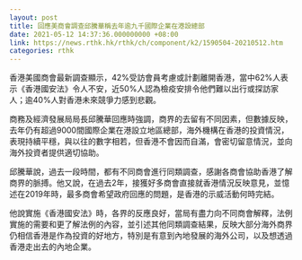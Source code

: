```yaml
---
layout: post
title: 回應美商會調查邱騰華稱去年逾九千國際企業在港設總部
date: 2021-05-12 14:37:36.000000000 +08:00
link: https://news.rthk.hk/rthk/ch/component/k2/1590504-20210512.htm
categories: rthk
---
```


香港美國商會最新調查顯示，42%受訪會員考慮或計劃離開香港，當中62%人表示《香港國安法》令人不安，近50%人認為檢疫安排令他們難以出行或探訪家人；逾40%人對香港未來競爭力感到悲觀。

商務及經濟發展局局長邱騰華回應時強調，商界的去留有不同因素，但數據反映，去年仍有超過9000間國際企業在港設立地區總部，海外機構在香港的投資情況，表現持續平穩，與以往的數字相若，但香港不會因而自滿，會密切留意情況，並向海外投資者提供適切協助。

邱騰華說，過去一段時間，都有不同商會進行同類調查，感謝各商會協助香港了解商界的脈搏。他又說，在過去2年，接獲好多商會直接就香港情況反映意見，並憶述在2019年時，最多商會希望政府回應的問題，是香港的示威活動何時完結。

他說實施《香港國安法》時，各界的反應良好，當局有盡力向不同商會解釋，法例實施的需要和更了解法例的內容，並引述其他同類調查結果，反映大部分海外商界仍相信香港是作為投資的好地方，特別是有意到內地發展的海外公司，以及想透過香港走出去的內地企業。
